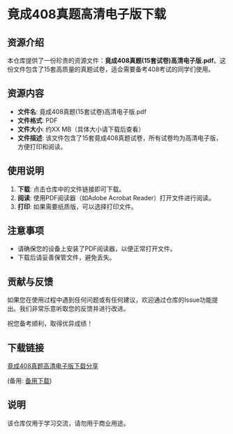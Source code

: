 # 竟成408真题高清电子版下载

## 资源介绍

本仓库提供了一份珍贵的资源文件：**竟成408真题(15套试卷)高清电子版.pdf**。这份文件包含了15套高质量的真题试卷，适合需要备考408考试的同学们使用。

## 资源内容

- **文件名**: 竟成408真题(15套试卷)高清电子版.pdf
- **文件格式**: PDF
- **文件大小**: 约XX MB（具体大小请下载后查看）
- **文件描述**: 该文件包含了15套竟成408真题试卷，所有试卷均为高清电子版，方便打印和阅读。

## 使用说明

1. **下载**: 点击仓库中的文件链接即可下载。
2. **阅读**: 使用PDF阅读器（如Adobe Acrobat Reader）打开文件进行阅读。
3. **打印**: 如果需要纸质版，可以选择打印文件。

## 注意事项

- 请确保您的设备上安装了PDF阅读器，以便正常打开文件。
- 下载后请妥善保管文件，避免丢失。

## 贡献与反馈

如果您在使用过程中遇到任何问题或有任何建议，欢迎通过仓库的Issue功能提出。我们非常乐意听取您的反馈并进行改进。

祝您备考顺利，取得优异成绩！

## 下载链接
[竟成408真题高清电子版下载分享](https://pan.quark.cn/s/de2bbc8b84c8) 

(备用: [备用下载](https://pan.baidu.com/s/1kPUTuYnfherRpNKOeMGnnA?pwd=1234))

## 说明

该仓库仅用于学习交流，请勿用于商业用途。
